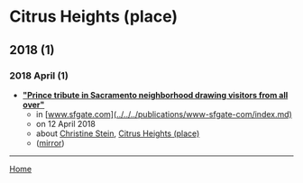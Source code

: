 # Citrus Heights (place)

## 2018 (1)

### 2018 April (1)

 - [**"Prince tribute in Sacramento neighborhood drawing visitors from all over"**](https://www.sfgate.com/bayarea/article/Prince-tribute-tree-Sacramento-neighborhood-12829386.php)
    - in [www.sfgate.com](../../../publications/www-sfgate-com/index.md)
    - on 12 April 2018
    - about [Christine Stein](../../../topics/christine-stein/index.md), [Citrus Heights (place)](../../../topics/place/citrus-heights/index.md)
    - ([mirror](https://web.archive.org/web/*/https://www.sfgate.com/bayarea/article/Prince-tribute-tree-Sacramento-neighborhood-12829386.php))

----

[Home](../index.md)
